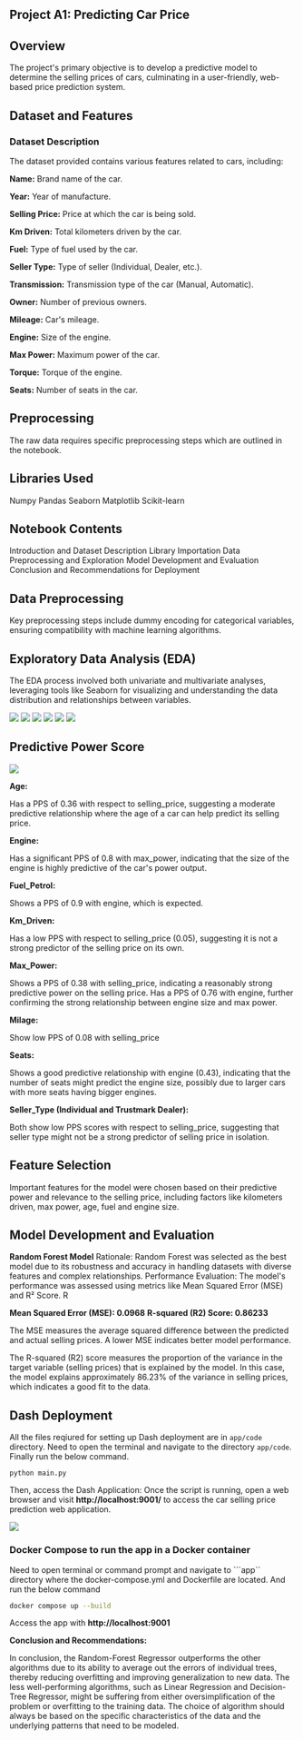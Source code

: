## Project A1: Predicting Car Price

## Overview

The project's primary objective is to develop a predictive model to determine the selling prices of cars, culminating in a user-friendly, web-based price prediction system.

## Dataset and Features



### Dataset Description

The dataset provided contains various features related to cars, including:

**Name:** Brand name of the car.

**Year:** Year of manufacture.

**Selling Price:** Price at which the car is being sold.

**Km Driven:** Total kilometers driven by the car.

**Fuel:** Type of fuel used by the car.

**Seller Type:** Type of seller (Individual, Dealer, etc.).

**Transmission:** Transmission type of the car (Manual, Automatic).

**Owner:** Number of previous owners.

**Mileage:** Car's mileage.

**Engine:** Size of the engine.

**Max Power:** Maximum power of the car.

**Torque:** Torque of the engine.

**Seats:** Number of seats in the car.

## Preprocessing

The raw data requires specific preprocessing steps which are outlined in the notebook.

## Libraries Used

Numpy
Pandas
Seaborn
Matplotlib
Scikit-learn

## Notebook Contents

Introduction and Dataset Description
Library Importation
Data Preprocessing and Exploration
Model Development and Evaluation
Conclusion and Recommendations for Deployment


## Data Preprocessing
Key preprocessing steps include dummy encoding for categorical variables, ensuring compatibility with machine learning algorithms.

## Exploratory Data Analysis (EDA)

The EDA process involved both univariate and multivariate analyses, leveraging tools like Seaborn for visualizing and understanding the data distribution and relationships between variables.

![](snapshots/EDA1.png)
![](snapshots/EDA2.png)
![](snapshots/EDA3.png)
![](snapshots/EDA4.png)
![](snapshots/EDA5.png)
![](snapshots/EDA6.png)


## Predictive Power Score
![](snapshots/PPS.png)

**Age:**

Has a PPS of 0.36 with respect to selling_price, suggesting a moderate predictive relationship where the age of a car can help predict its selling price.

**Engine:**

Has a significant PPS of 0.8 with max_power, indicating that the size of the engine is highly predictive of the car's power output.

**Fuel_Petrol:**

Shows a PPS of 0.9 with engine, which is expected.

**Km_Driven:**

Has a low PPS with respect to selling_price (0.05), suggesting it is not a strong predictor of the selling price on its own.

**Max_Power:**

Shows a PPS of 0.38 with selling_price, indicating a reasonably strong predictive power on the selling price.
Has a PPS of 0.76 with engine, further confirming the strong relationship between engine size and max power.

**Milage:** 

Show low PPS of 0.08 with selling_price

**Seats:**

Shows a good predictive relationship with engine (0.43), indicating that the number of seats might predict the engine size, possibly due to larger cars with more seats having bigger engines.

**Seller_Type (Individual and Trustmark Dealer):**

Both show low PPS scores with respect to selling_price, suggesting that seller type might not be a strong predictor of selling price in isolation.




##  Feature Selection

Important features for the model were chosen based on their predictive power and relevance to the selling price, including factors like kilometers driven, max power, age, fuel and engine size.


## Model Development and Evaluation
**Random Forest Model**
Rationale: Random Forest was selected as the best model due to its robustness and accuracy in handling datasets with diverse features and complex relationships.
Performance Evaluation: The model's performance was assessed using metrics like Mean Squared Error (MSE) and R² Score. R


**Mean Squared Error (MSE): 0.0968**
**R-squared (R2) Score: 0.86233**

The MSE measures the average squared difference between the predicted and actual selling prices. A lower MSE indicates better model performance.

The R-squared (R2) score measures the proportion of the variance in the target variable (selling prices) that is explained by the model. In this case, the model explains approximately 86.23% of the variance in selling prices, which indicates a good fit to the data.


## Dash Deployment



All the files reqiured for setting up Dash deployment are in ```app/code``` directory. Need to open the terminal and navigate to the directory ```app/code```. Finally run the below command.

 ```
 python main.py
 ```

 Then, access the Dash Application: Once the script is running, open a web browser and visit **http://localhost:9001/**  to access the car selling price prediction web application.


![](snapshots/DASH.png)


 ### Docker Compose to run the app in a Docker container
Need to open terminal or command prompt and navigate to ```app`` directory where the docker-compose.yml and Dockerfile are located. And run the below command 


``````sh
docker compose up --build

```````

Access the app with **http://localhost:9001**


**Conclusion and Recommendations:**


In conclusion, the Random-Forest Regressor outperforms the other algorithms due to its ability to average out the errors of individual trees, thereby reducing overfitting and improving generalization to new data. The less well-performing algorithms, such as Linear Regression and Decision-Tree Regressor, might be suffering from either oversimplification of the problem or overfitting to the training data. The choice of algorithm should always be based on the specific characteristics of the data and the underlying patterns that need to be modeled.








